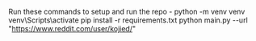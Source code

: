Run these commands to setup and run the repo - 
python -m venv venv
venv\Scripts\activate
pip install -r requirements.txt
python main.py --url "https://www.reddit.com/user/kojied/"